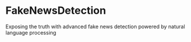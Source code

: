 # FakeNewsDetection
Exposing the truth with advanced fake news detection powered by natural language processing
